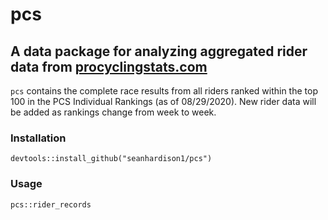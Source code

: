 # pcs
## A data package for analyzing aggregated rider data from [procyclingstats.com](https://procyclingstats.com)

`pcs` contains the complete race results from all riders ranked within the top 100 in the PCS Individual Rankings (as of 08/29/2020). New rider data will be 
added as rankings change from week to week.

### Installation
```
devtools::install_github("seanhardison1/pcs")
```

### Usage

```
pcs::rider_records
```
